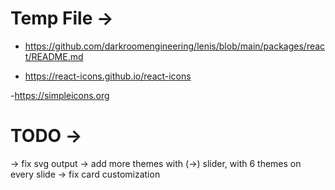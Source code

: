 # Temp File ->

- https://github.com/darkroomengineering/lenis/blob/main/packages/react/README.md

- https://react-icons.github.io/react-icons

-https://simpleicons.org

# TODO ->

-> fix svg output
-> add more themes with (->) slider, with 6 themes on every slide
-> fix card customization